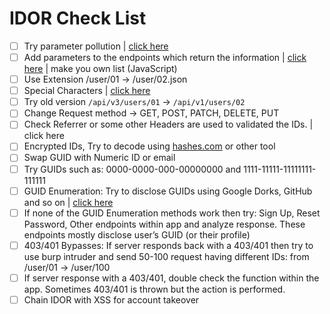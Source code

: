 # IDOR Check List

- [ ]  Try parameter pollution | [click here](https://www.notion.so/Insecure-direct-Object-Reference-IDOR-37f7e1167b1c455baeb97c9bf4521013?pvs=21)
- [ ]  Add parameters to the endpoints which return the information | [click here](https://www.notion.so/Insecure-direct-Object-Reference-IDOR-37f7e1167b1c455baeb97c9bf4521013?pvs=21) | make you own list (JavaScript)
- [ ]  Use Extension /user/01 → /user/02.json
- [ ]  Special Characters | [click here](https://www.notion.so/Insecure-direct-Object-Reference-IDOR-37f7e1167b1c455baeb97c9bf4521013?pvs=21)
- [ ]  Try old version `/api/v3/users/01` → `/api/v1/users/02`
- [ ]  Change Request method → GET, POST, PATCH, DELETE, PUT
- [ ]  Check Referrer or some other Headers are used to validated the IDs. | click here
- [ ]  Encrypted IDs, Try to decode using [hashes.com](http://hashes.com) or other tool
- [ ]  Swap GUID with Numeric ID or email
- [ ]  Try GUIDs such as: 0000-0000-000-00000000 and 1111-11111-11111111-111111
- [ ]  GUID Enumeration: Try to disclose GUIDs using Google Dorks, GitHub and so on | [click here](https://www.notion.so/Insecure-direct-Object-Reference-IDOR-37f7e1167b1c455baeb97c9bf4521013?pvs=21)
- [ ]  If none of the GUID Enumeration methods work then try: Sign Up, Reset Password, Other endpoints within app and analyze response. These endpoints mostly disclose user’s GUID (or their profile)
- [ ]  403/401 Bypasses: If server responds back with a 403/401 then try to use burp intruder and send 50-100 request having different IDs: from /user/01 → /user/100
- [ ]  If server response with a 403/401, double check the function within the app. Sometimes 403/401 is thrown but the action is performed.
- [ ]  Chain IDOR with XSS for account takeover